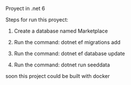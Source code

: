 Proyect in .net 6

Steps for run this proyect:

1) Create a database named Marketplace

2) Run the command: dotnet ef migrations add <name-of-migration>

2) Run the command: dotnet ef database update

3) Run the command: dotnet run seeddata

soon this project could be built with docker